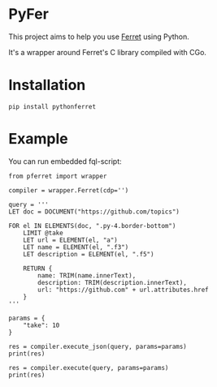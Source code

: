 # PyFer

This project aims to help you use [Ferret](https://github.com/MontFerret/ferret) using Python. 

It's a wrapper around Ferret's C library compiled with CGo.

# Installation

    pip install pythonferret
    
# Example

You can run embedded fql-script: 

    from pferret import wrapper
    
    compiler = wrapper.Ferret(cdp='')
    
    query = '''
    LET doc = DOCUMENT("https://github.com/topics")
    
    FOR el IN ELEMENTS(doc, ".py-4.border-bottom")
        LIMIT @take
        LET url = ELEMENT(el, "a")
        LET name = ELEMENT(el, ".f3")
        LET description = ELEMENT(el, ".f5")
    
        RETURN {
            name: TRIM(name.innerText),
            description: TRIM(description.innerText),
            url: "https://github.com" + url.attributes.href
        }
    '''

    params = {
        "take": 10
    }

    res = compiler.execute_json(query, params=params)
    print(res)

    res = compiler.execute(query, params=params)
    print(res)
